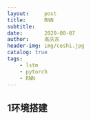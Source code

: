 ```yaml
---
layout:     post
title:      RNN
subtitle:   
date:       2020-08-07
author:     高庆东
header-img: img/ceshi.jpg
catalog: true
tags:
    - lstm
    - pytorch
    - RNN
---
```


## 1环境搭建
